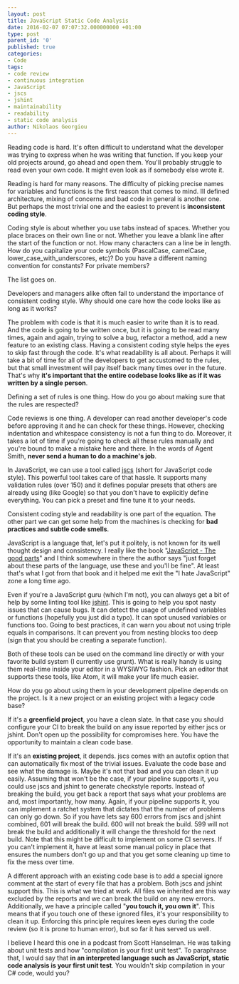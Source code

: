 ```yaml
---
layout: post
title: JavaScript Static Code Analysis
date: 2016-02-07 07:07:32.000000000 +01:00
type: post
parent_id: '0'
published: true
categories:
- Code
tags:
- code review
- continuous integration
- JavaScript
- jscs
- jshint
- maintainability
- readability
- static code analysis
author: Nikolaos Georgiou
---
```


Reading code is hard. It's often difficult to understand what the developer was trying to express when he was writing that function. If you keep your old projects around, go ahead and open them. You'll probably struggle to read even your own code. It might even look as if somebody else wrote it.<!--more-->

Reading is hard for many reasons. The difficulty of picking precise names for variables and functions is the first reason that comes to mind. Ill defined architecture, mixing of concerns and bad code in general is another one. But perhaps the most trivial one and the easiest to prevent is <strong>inconsistent coding style</strong>.

Coding style is about whether you use tabs instead of spaces. Whether you place braces on their own line or not. Whether you leave a blank line after the start of the function or not. How many characters can a line be in length. How do you capitalize your code symbols (PascalCase, camelCase, lower_case_with_underscores, etc)? Do you have a different naming convention for constants? For private members?

The list goes on.

Developers and managers alike often fail to understand the importance of consistent coding style. Why should one care how the code looks like as long as it works?

The problem with code is that it is much easier to write than it is to read. And the code is going to be written once, but it is going to be read many times, again and again, trying to solve a bug, refactor a method, add a new feature to an existing class. Having a consistent coding style helps the eyes to skip fast through the code. It's what readability is all about. Perhaps it will take a bit of time for all of the developers to get accustomed to the rules, but that small investment will pay itself back many times over in the future. That's why <strong>it's important that the entire codebase looks like as if it was written by a single person</strong>.

Defining a set of rules is one thing. How do you go about making sure that the rules are respected?

Code reviews is one thing. A developer can read another developer's code before approving it and he can check for these things. However, checking indentation and whitespace consistency is not a fun thing to do. Moreover, it takes a lot of time if you're going to check all these rules manually and you're bound to make a mistake here and there. In the words of Agent Smith, <strong>never send a human to do a machine's job</strong>.

In JavaScript, we can use a tool called <a href="http://jscs.info/" target="_blank">jscs</a> (short for JavaScript code style). This powerful tool takes care of that hassle. It supports many validation rules (over 150) and it defines popular presets that others are already using (like Google) so that you don't have to explicitly define everything. You can pick a preset and fine tune it to your needs.

Consistent coding style and readability is one part of the equation. The other part we can get some help from the machines is checking for <strong>bad practices and subtle code smells</strong>.

JavaScript is a language that, let's put it politely, is not known for its well thought design and consistency. I really like the book "<a href="http://www.amazon.com/JavaScript-Good-Parts-Douglas-Crockford/dp/0596517742" target="_blank">JavaScript - The good parts</a>" and I think somewhere in there the author says "just forget about these parts of the language, use these and you'll be fine". At least that's what I got from that book and it helped me exit the "I hate JavaScript" zone a long time ago.

Even if you're a JavaScript guru (which I'm not), you can always get a bit of help by some linting tool like <a href="http://jshint.com/docs/" target="_blank">jshint</a>. This is going to help you spot nasty issues that can cause bugs. It can detect the usage of undefined variables or functions (hopefully you just did a typo). It can spot unused variables or functions too. Going to best practices, it can warn you about not using triple equals in comparisons. It can prevent you from nesting blocks too deep (sign that you should be creating a separate function).

Both of these tools can be used on the command line directly or with your favorite build system (I currently use grunt). What is really handy is using them real-time inside your editor in a WYSIWYG fashion. Pick an editor that supports these tools, like Atom, it will make your life much easier.

How do you go about using them in your development pipeline depends on the project. Is it a new project or an existing project with a legacy code base?

If it's a <strong>greenfield project</strong>, you have a clean slate. In that case you should configure your CI to break the build on any issue reported by either jscs or jshint. Don't open up the possibility for compromises here. You have the opportunity to maintain a clean code base.

If it's an <strong>existing project</strong>, it depends. jscs comes with an autofix option that can automatically fix most of the trivial issues. Evaluate the code base and see what the damage is. Maybe it's not that bad and you can clean it up easily. Assuming that won't be the case, if your pipeline supports it, you could use jscs and jshint to generate checkstyle reports. Instead of breaking the build, you get back a report that says what your problems are and, most importantly, how many. Again, if your pipeline supports it, you can implement a ratchet system that dictates that the number of problems can only go down. So if you have lets say 600 errors from jscs and jshint combined, 601 will break the build. 600 will not break the build. 599 will not break the build and additionally it will change the threshold for the next build. Note that this might be difficult to implement on some CI servers. If you can't implement it, have at least some manual policy in place that ensures the numbers don't go up and that you get some cleaning up time to fix the mess over time.

A different approach with an existing code base is to add a special ignore comment at the start of every file that has a problem. Both jscs and jshint support this. This is what we tried at work. All files we inherited are this way excluded by the reports and we can break the build on any new errors. Additionally, we have a principle called "<strong>you touch it, you own it</strong>". This means that if you touch one of these ignored files, it's your responsibility to clean it up. Enforcing this principle requires keen eyes during the code review (so it is prone to human error), but so far it has served us well.

I believe I heard this one in a podcast from Scott Hanselman. He was talking about unit tests and how "compilation is your first unit test". To paraphrase that, I would say that <strong>in an interpreted language such as JavaScript, static code analysis is your first unit test</strong>. You wouldn't skip compilation in your C# code, would you?
